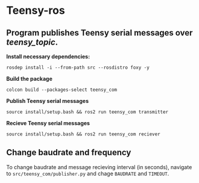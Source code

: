 # Teensy-ros

## Program publishes Teensy serial messages over <i>teensy_topic</i>.

<b>Install necessary dependencies:</b>
```
rosdep install -i --from-path src --rosdistro foxy -y
```

<b>Build the package</b>
```
colcon build --packages-select teensy_com
```

<b>Publish Teensy serial messages</b>
```
source install/setup.bash && ros2 run teensy_com transmitter
```

<b>Recieve Teensy serial messages</b>
```
source install/setup.bash && ros2 run teensy_com reciever
```

## Change baudrate and frequency
To change baudrate and message recieving interval (in seconds), navigate to ```src/teensy_com/publisher.py``` and chage ```BAUDRATE``` and ```TIMEOUT```.

